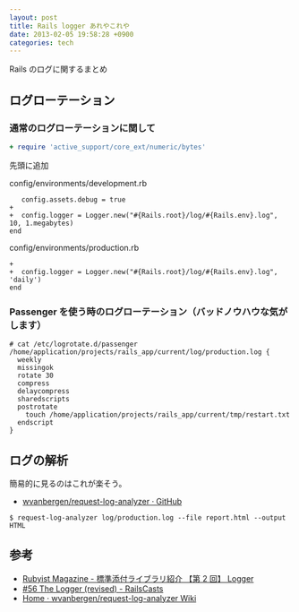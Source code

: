 ```yaml
---
layout: post
title: Rails logger あれやこれや
date: 2013-02-05 19:58:28 +0900
categories: tech
---
```


Rails のログに関するまとめ

## ログローテーション

### 通常のログローテーションに関して

```config/environment.rb
+ require 'active_support/core_ext/numeric/bytes'
```

先頭に追加

config/environments/development.rb

```
   config.assets.debug = true
+
+  config.logger = Logger.new("#{Rails.root}/log/#{Rails.env}.log", 10, 1.megabytes)
end
```

config/environments/production.rb

```
+
+  config.logger = Logger.new("#{Rails.root}/log/#{Rails.env}.log", 'daily')
end
```

### Passenger を使う時のログローテーション（バッドノウハウな気がします）

```
# cat /etc/logrotate.d/passenger 
/home/application/projects/rails_app/current/log/production.log {
  weekly
  missingok
  rotate 30
  compress
  delaycompress
  sharedscripts
  postrotate
    touch /home/application/projects/rails_app/current/tmp/restart.txt
  endscript
}
```

## ログの解析

簡易的に見るのはこれが楽そう。

- [wvanbergen/request-log-analyzer · GitHub](https://github.com/wvanbergen/request-log-analyzer)

```
$ request-log-analyzer log/production.log --file report.html --output HTML
```

## 参考

- [Rubyist Magazine - 標準添付ライブラリ紹介 【第 2 回】 Logger](http://jp.rubyist.net/magazine/?0008-BundledLibraries)
- [#56 The Logger (revised) - RailsCasts](http://railscasts.com/episodes/56-the-logger-revised)
- [Home · wvanbergen/request-log-analyzer Wiki](https://github.com/wvanbergen/request-log-analyzer/wiki)
